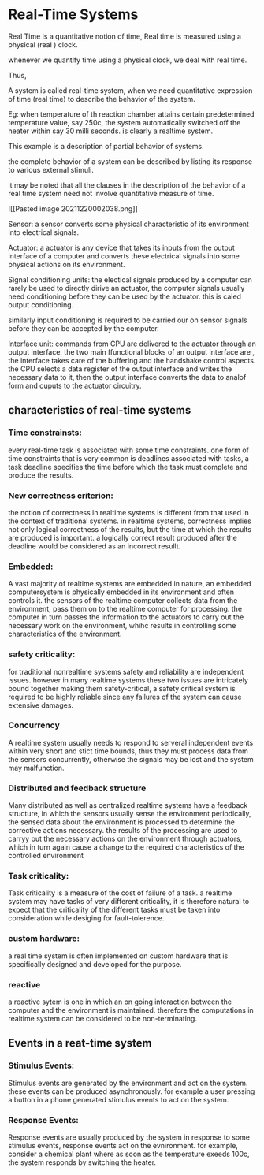 # Real-Time Systems

Real Time is a quantitative notion of time, Real time is measured using a physical (real ) clock.

whenever we quantify time using a physical clock, we deal with real time.

Thus,

A system is called real-time system, when we need quantitative expression of time (real time) to describe the behavior of the system.

Eg: when temperature of th reaction chamber attains certain predetermined temperature value, say 250c, the system automatically switched off the heater within say 30 milli seconds. is clearly a realtime system.

This example is a description of partial behavior of systems.

the complete behavior of a system can be described by listing its response to various external stimuli.

it may be noted that all the clauses in the description of the behavior of a real time system need not involve quantitative measure of time.

![[Pasted image 20211220002038.png]]

Sensor:
a sensor converts some physical characteristic of its environment into electrical signals.

Actuator:
a actuator is any device that takes its inputs from the output interface of a computer and converts these electrical signals into some physical actions on its environment.

Signal conditioning units:
the electical signals produced by a computer can rarely be used to directly dirive an actuator, the computer signals usually need conditioning before they can be used by the actuator. this is caled output conditioning.

similarly input conditioning is required to be carried our on sensor signals before they can be accepted by the computer.

Interface unit:
commands from CPU are delivered to the actuator through an output interface. the two main ffunctional blocks of an output interface are , 
the interface takes care of the buffering and the handshake control aspects.
the CPU selects a data register of the output interface and writes the necessary data to it, then the output interface converts the data to analof form and ouputs to the actuator circuitry.

## characteristics of real-time systems

### Time constrainsts:
every real-time task is associated with some time constraints. one form of time constraints that is very common is deadlines associated with tasks, a task deadline specifies the time before which the task must complete and produce the results.

### New correctness criterion:
the notion of correctness in realtime systems is different from that used in the context of traditional systems. in realtime systems, correctness implies not only logical correctness of the results, but the time at which the results are produced is important. a logically correct result produced after the deadline would be considered as an incorrect resullt.

### Embedded:
A vast majority of realtime systems are embedded in nature, an embedded computersystem is physically embedded in its environment and often controls it. the sensors of the realtime computer collects data from the environment, pass them on to the realtime computer for processing. the computer in turn passes the information to the actuators to carry out the necessary work on the environment, whihc results in controlling some characteristics of the environment.

### safety criticality:
for traditional nonrealtime systems safety and reliability are independent issues. however in many realtime systems these two issues are intricately bound together making them safety-critical, a safety critical system is required to be highly reliable since any failures of the system can cause extensive damages.

### Concurrency
A realtime system usually needs to respond to serveral independent events within very short and stict time bounds, thus they must process data from the sensors concurrently, otherwise the signals may be lost and the system may malfunction.

### Distributed and feedback structure
Many distributed as well as centralized realtime systems have a feedback structure, in which the sensors usually sense the environment periodically, the sensed data about the environment is processed to determine the corrective actions necessary. the results of the processing are used to carryy out the necessary actions on the environment through actuators, which in turn again cause a change to the required characteristics of the controlled environment

### Task criticality:
 Task criticality is a measure of the cost of failure of a task. a realtime system may have tasks of very different criticality, it is therefore natural to expect that the criticality of the different tasks must be taken into consideration while desiging for fault-tolerence.
 
 ### custom hardware:
 a real time system is often implemented on custom hardware that is specifically designed and developed for the purpose.
 
 ### reactive
 a reactive sytem is one in which an on going interaction between the computer and the environment is maintained. therefore the computations in realtime system can be considered to be non-terminating.
 
 
 ## Events in a reat-time system
 
 ### Stimulus Events:
 Stimulus events are generated by the environment and act on the system. these events can be produced asynchronously. for example a user pressing a button in a phone generated stimulus events to act on the system.
 
 ### Response Events:
 Response events are usually produced by the system in response to some stimulus events, response events act on the evnironment. for example, consider a chemical plant where as soon as the temperature exeeds 100c, the system responds by switching the heater.
 
 
 